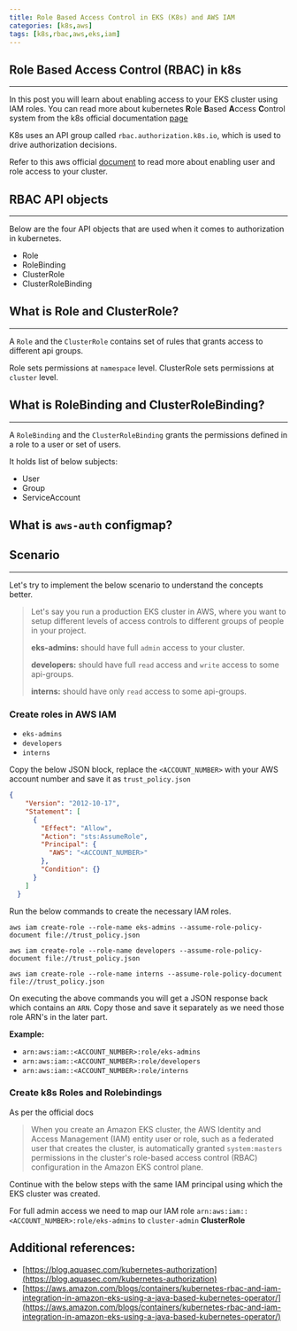 ```yaml
---
title: Role Based Access Control in EKS (K8s) and AWS IAM
categories: [k8s,aws]
tags: [k8s,rbac,aws,eks,iam]
---
```


## Role Based Access Control (RBAC) in k8s
---

In this post you will learn about enabling access to your EKS cluster using IAM roles. You can read more about kubernetes **R**ole **B**ased **A**ccess **C**ontrol system from the k8s official documentation [page](https://kubernetes.io/docs/reference/access-authn-authz/rbac/)

K8s uses an API group called `rbac.authorization.k8s.io`, which is used to drive authorization decisions.


Refer to this aws official [document](https://docs.aws.amazon.com/eks/latest/userguide/add-user-role.html) to read more about enabling user and role access to your cluster.

## **RBAC** API objects
---

Below are the four API objects that are used when it comes to authorization in kubernetes.

- Role
- RoleBinding
- ClusterRole
- ClusterRoleBinding

## What is Role and ClusterRole?
---

A `Role` and the `ClusterRole` contains set of rules that grants access to different api groups.

Role sets permissions at `namespace` level. ClusterRole sets permissions at `cluster` level.

## What is RoleBinding and ClusterRoleBinding?
---

A `RoleBinding` and the `ClusterRoleBinding` grants the permissions defined in a role to a user or set of users.

It holds list of below subjects:

- User
- Group
- ServiceAccount

## What is `aws-auth` configmap?

## Scenario
---

Let's try to implement the below scenario to understand the concepts better.

> Let's say you run a production EKS cluster in AWS, where you want to setup different levels of access controls to different groups of people in your project.
>
>**eks-admins:** should have full `admin` access to your cluster.
>
>**developers:** should have full `read` access and `write` access to some api-groups.
>
>**interns:** should have only `read` access to some api-groups. 

### **Create roles in AWS IAM**

- `eks-admins`
- `developers`
- `interns`

Copy the below JSON block, replace the `<ACCOUNT_NUMBER>` with your AWS account number and save it as `trust_policy.json`

```json
{
    "Version": "2012-10-17",
    "Statement": [
      {
        "Effect": "Allow",
        "Action": "sts:AssumeRole",
        "Principal": {
          "AWS": "<ACCOUNT_NUMBER>"
        },
        "Condition": {}
      }
    ]
  }
```

Run the below commands to create the necessary IAM roles.

```shell
aws iam create-role --role-name eks-admins --assume-role-policy-document file://trust_policy.json
```

```shell
aws iam create-role --role-name developers --assume-role-policy-document file://trust_policy.json
```

```shell
aws iam create-role --role-name interns --assume-role-policy-document file://trust_policy.json
```

On executing the above commands you will get a JSON response back which contains an `ARN`. Copy those and save it separately as we need those role ARN's in the later part.

**Example:**

- `arn:aws:iam::<ACCOUNT_NUMBER>:role/eks-admins`
- `arn:aws:iam::<ACCOUNT_NUMBER>:role/developers`
- `arn:aws:iam::<ACCOUNT_NUMBER>:role/interns`

### **Create k8s Roles and Rolebindings**

As per the official docs

>When you create an Amazon EKS cluster, the AWS Identity and Access Management (IAM) entity user or role, such as a federated user that creates the cluster, is automatically granted `system:masters` permissions in the cluster's role-based access control (RBAC) configuration in the Amazon EKS control plane.

Continue with the below steps with the same IAM principal using which the EKS cluster was created.

For full admin access we need to map our IAM role `arn:aws:iam::<ACCOUNT_NUMBER>:role/eks-admins` to `cluster-admin` **ClusterRole**

## Additional references:

- [https://blog.aquasec.com/kubernetes-authorization](https://blog.aquasec.com/kubernetes-authorization)
- [https://aws.amazon.com/blogs/containers/kubernetes-rbac-and-iam-integration-in-amazon-eks-using-a-java-based-kubernetes-operator/](https://aws.amazon.com/blogs/containers/kubernetes-rbac-and-iam-integration-in-amazon-eks-using-a-java-based-kubernetes-operator/)